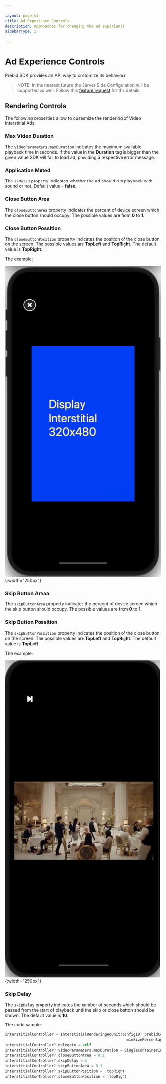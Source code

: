 ```yaml
---

layout: page_v2
title: Ad Experience Controls
description: Approaches for changing the ad expirience 
sidebarType: 2

---
```


# Ad Experience Controls

Prebid SDK provides an API way to customize its behaviour. 

> NOTE: In the nearest future the Server Side Configuration will be supported as well. Follow this [feature request](https://github.com/prebid/prebid-server/issues/2186) for the details. 


## Rendering Controls

The following properties allow to customize the rendering of Video Interstitial Ads.

### Max Video Duration

The `videoParameters.maxDuration` indicates the maximum available playback time in seconds.
If the value in the **Duration** tag is bigger than the given value SDK will fail to load ad, providing a respective error message.

### Application Muted

The `isMuted` property indicates whether the ad should run playback with sound or not.
Default value - **false**.

### Close Button Area

The `closeButtonArea` property indicates the percent of device screen which the close button should occupy. The possible values are from **0** to **1**.

### Close Button Possition

The `closeButtonPosition` property indicates the position of the close button on the screen. The possible values are **TopLeft** and **TopRight**. The default value is **TopRight**.

The example: 

![Close Button Position - Top Right](/assets/images/prebid-mobile/modules/rendering/ad-experience-ios-close-button-possition-top-left.png){:width="250px"}

### Skip Button Areaa

The `skipButtonArea` property indicates the percent of device screen which the skip button should occupy. The possible values are from **0** to **1**.

### Skip Button Possition

The `skipButtonPossition` property indicates the position of the close button on the screen. The possible values are **TopLeft** and **TopRight**. The default value is **TopLeft**.

The example: 

![Close Button Position - Top Right](/assets/images/prebid-mobile/modules/rendering/ad-experience-ios-skip-button-possition-top-left.png){:width="250px"}

### Skip Delay

The `skipDelay` property indicates the number of seconds which should be passed from the start of playback until the skip or close button should be shown. The default value is **10**.

The code sample: 

``` swift
interstitialController = InterstitialRenderingAdUnit(configID: prebidConfigId,
                                                       minSizePercentage: CGSize(width: 30, height: 30))
interstitialController?.delegate = self
interstitialController?.videoParameters.maxDuration = SingleContainerInt(integerLiteral: 30)
interstitialController?.closeButtonArea = 0.1
interstitialController?.skipDelay = 5
interstitialController?.skipButtonArea = 0.1
interstitialController?.skipButtonPosition = .topRight
interstitialController?.closeButtonPosition = .topRight
```

